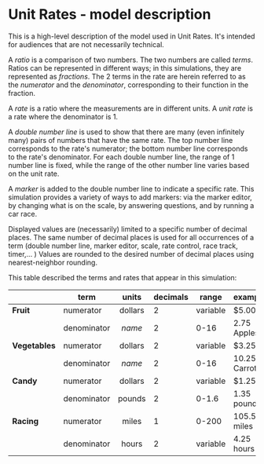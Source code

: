 # Unit Rates - model description

This is a high-level description of the model used in Unit Rates. It's intended for audiences
that are not necessarily technical.

A *ratio* is a comparison of two numbers. The two numbers are called *terms*. Ratios can be represented in different 
ways; in this simulations, they are represented as *fractions*.  The 2 terms in the rate are herein referred to as 
the *numerator* and the *denominator*, corresponding to their function in the fraction. 

A *rate* is a ratio where the measurements are in different units. A *unit rate* is a rate where the denominator is 1.

A *double number line* is used to show that there are many (even infinitely many) pairs of numbers that have
the same rate.  The top number line corresponds to the rate's numerator; the bottom number line corresponds to
the rate's denominator. For each double number line, the range of 1 number line is fixed, while the range of the other 
number line varies based on the unit rate.  

A *marker* is added to the double number line to indicate a specific rate. This simulation provides a variety of ways 
to add markers: via the marker editor, by changing what is on the scale, by answering questions, and by running 
a car race.
 
Displayed values are (necessarily) limited to a specific number of decimal places. The same number of decimal places
is used for all occurrences of a term (double number line, marker editor, scale, rate control, race track, timer,... )
Values are rounded to the desired number of decimal places using nearest-neighbor rounding.  

This table described the terms and rates that appear in this simulation:

|                | term        | units    | decimals | range    | example         |
| -------------- | ----------- |:--------:| -------- | -------- | --------------- |
| **Fruit**      | numerator   | dollars  | 2        | variable | $5.00           |
|                | denominator | *name*   | 2        | 0-16     | 2.75 Apples     |
| **Vegetables** | numerator   | dollars  | 2        | variable | $3.25           |
|                | denominator | *name*   | 2        | 0-16     | 10.25 Carrots   |
| **Candy**      | numerator   | dollars  | 2        | variable | $1.25           |
|                | denominator | pounds   | 2        | 0-1.6    | 1.35 pounds     |
| **Racing**     | numerator   | miles    | 1        | 0-200    |  105.5 miles    |
|                | denominator | hours    | 2        | variable | 4.25 hours      |

